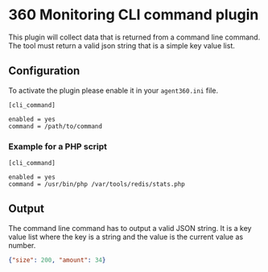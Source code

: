 # 360 Monitoring CLI command plugin

This plugin will collect data that is returned from a command line command. The tool must return a valid json string that is a simple key value list.

## Configuration

To activate the plugin please enable it in your `agent360.ini` file. 

```
[cli_command]

enabled = yes
command = /path/to/command
```

### Example for a PHP script

```
[cli_command]

enabled = yes
command = /usr/bin/php /var/tools/redis/stats.php
```

## Output

The command line command has to output a valid JSON string. It is a key value list where the key is a string and the value is the current value as number. 

````json
{"size": 200, "amount": 34}
````
